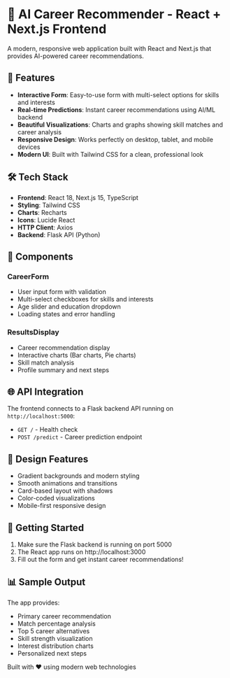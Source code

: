 # 🎯 AI Career Recommender - React + Next.js Frontend

A modern, responsive web application built with React and Next.js that provides AI-powered career recommendations.

## 🚀 Features

- **Interactive Form**: Easy-to-use form with multi-select options for skills and interests
- **Real-time Predictions**: Instant career recommendations using AI/ML backend
- **Beautiful Visualizations**: Charts and graphs showing skill matches and career analysis
- **Responsive Design**: Works perfectly on desktop, tablet, and mobile devices
- **Modern UI**: Built with Tailwind CSS for a clean, professional look

## 🛠️ Tech Stack

- **Frontend**: React 18, Next.js 15, TypeScript
- **Styling**: Tailwind CSS
- **Charts**: Recharts
- **Icons**: Lucide React
- **HTTP Client**: Axios
- **Backend**: Flask API (Python)

## 📱 Components

### CareerForm
- User input form with validation
- Multi-select checkboxes for skills and interests
- Age slider and education dropdown
- Loading states and error handling

### ResultsDisplay
- Career recommendation display
- Interactive charts (Bar charts, Pie charts)
- Skill match analysis
- Profile summary and next steps

## 🌐 API Integration

The frontend connects to a Flask backend API running on `http://localhost:5000`:

- `GET /` - Health check
- `POST /predict` - Career prediction endpoint

## 🎨 Design Features

- Gradient backgrounds and modern styling
- Smooth animations and transitions
- Card-based layout with shadows
- Color-coded visualizations
- Mobile-first responsive design

## 🚀 Getting Started

1. Make sure the Flask backend is running on port 5000
2. The React app runs on http://localhost:3000
3. Fill out the form and get instant career recommendations!

## 📊 Sample Output

The app provides:
- Primary career recommendation
- Match percentage analysis
- Top 5 career alternatives
- Skill strength visualization
- Interest distribution charts
- Personalized next steps

Built with ❤️ using modern web technologies